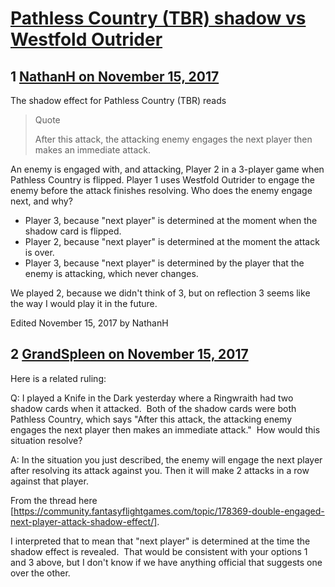 # [Pathless Country (TBR) shadow vs Westfold Outrider](https://community.fantasyflightgames.com/topic/263271-pathless-country-tbr-shadow-vs-westfold-outrider/)

## 1 [NathanH on November 15, 2017](https://community.fantasyflightgames.com/topic/263271-pathless-country-tbr-shadow-vs-westfold-outrider/?do=findComment&comment=3080403)

The shadow effect for Pathless Country (TBR) reads

> Quote
> 
> After this attack, the attacking enemy engages the next player then makes an immediate attack.

An enemy is engaged with, and attacking, Player 2 in a 3-player game when Pathless Country is flipped. Player 1 uses Westfold Outrider to engage the enemy before the attack finishes resolving. Who does the enemy engage next, and why?

 * Player 3, because "next player" is determined at the moment when the shadow card is flipped.
 * Player 2, because "next player" is determined at the moment the attack is over.
 * Player 3, because "next player" is determined by the player that the enemy is attacking, which never changes.

We played 2, because we didn't think of 3, but on reflection 3 seems like the way I would play it in the future.

Edited November 15, 2017 by NathanH

## 2 [GrandSpleen on November 15, 2017](https://community.fantasyflightgames.com/topic/263271-pathless-country-tbr-shadow-vs-westfold-outrider/?do=findComment&comment=3080742)

Here is a related ruling:

Q: I played a Knife in the Dark yesterday where a Ringwraith had two shadow cards when it attacked.  Both of the shadow cards were both Pathless Country, which says "After this attack, the attacking enemy engages the next player then makes an immediate attack."  How would this situation resolve?

A: In the situation you just described, the enemy will engage the next player after resolving its attack against you. Then it will make 2 attacks in a row against that player.

From the thread here [https://community.fantasyflightgames.com/topic/178369-double-engaged-next-player-attack-shadow-effect/].

I interpreted that to mean that "next player" is determined at the time the shadow effect is revealed.  That would be consistent with your options 1 and 3 above, but I don't know if we have anything official that suggests one over the other.

